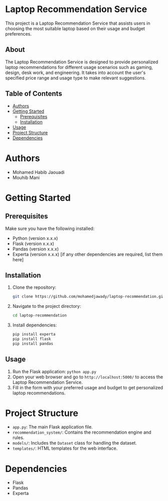 # Laptop Recommendation Service

This project is a Laptop Recommendation Service that assists users in choosing the most suitable laptop based on their usage and budget preferences.  

## About

The Laptop Recommendation Service is designed to provide personalized laptop recommendations for different usage scenarios such as gaming, design, desk work, and engineering. It takes into account the user's specified price range and usage type to make relevant suggestions.


## Table of Contents

- [Authors](#authors)
- [Getting Started](#getting-started)
  - [Prerequisites](#prerequisites)
  - [Installation](#installation)
- [Usage](#usage)
- [Project Structure](#project-structure)
- [Dependencies](#dependencies)



# Authors

- Mohamed Habib Jaouadi
- Mouhib Mani

# Getting Started

## Prerequisites

Make sure you have the following installed:

- Python (version x.x.x)
- Flask (version x.x.x)
- Pandas (version x.x.x)
- Experta (version x.x.x) [if any other dependencies are required, list them here]

## Installation

1. Clone the repository:

   ```bash
   git clone https://github.com/mohamedjawady/laptop-recommendation.git
   ```

2. Navigate to the project directory:

    ```bash
    cd laptop-recommendation
    ```

3. Install dependencies:

    ```bash
    pip install experta
    pip install flask
    pip install pandas
    ```

## Usage
1. Run the Flask application: `python app.py`
2. Open your web browser and go to `http://localhost:5000/` to access the Laptop Recommendation Service.
3. Fill in the form with your preferred usage and budget to get personalized laptop recommendations.

# Project Structure
- `app.py`: The main Flask application file.
- `recommendation_system/`: Contains the recommendation engine and rules.
- `models/`: Includes the `Dataset` class for handling the dataset.
- `templates/`: HTML templates for the web interface.

# Dependencies
- Flask 
- Pandas 
- Experta
